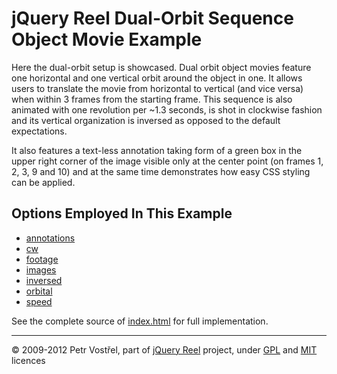 jQuery Reel Dual-Orbit Sequence Object Movie Example
====================================================

Here the dual-orbit setup is showcased. Dual orbit object movies feature
one horizontal and one vertical orbit around the object in one. It allows
users to translate the movie from horizontal to vertical (and vice versa)
when within 3 frames from the starting frame. This sequence is also
animated with one revolution per ~1.3 seconds, is shot in clockwise
fashion and its vertical organization is inversed as opposed to the
default expectations.

It also features a text-less annotation taking form of a green box in
the upper right corner of the image visible only at the center point (on
frames 1, 2, 3, 9 and 10) and at the same time demonstrates how easy CSS
styling can be applied.

Options Employed In This Example
--------------------------------

- [annotations](http://jquery.vostrel.cz/reel#annotations)
- [cw](http://jquery.vostrel.cz/reel#cw)
- [footage](http://jquery.vostrel.cz/reel#footage)
- [images](http://jquery.vostrel.cz/reel#images)
- [inversed](http://jquery.vostrel.cz/reel#inversed)
- [orbital](http://jquery.vostrel.cz/reel#orbital)
- [speed](http://jquery.vostrel.cz/reel#speed)

See the complete source of [index.html](index.html) for full
implementation.

---
&copy; 2009-2012 Petr Vostřel, part of [jQuery Reel][reel] project, under [GPL][GPL] and [MIT][MIT] licences



[reel]:http://jquery.vostrel.cz/reel
[GPL]:http://opensource.org/licenses/GPL-2.0
[MIT]:http://opensource.org/licenses/MIT
